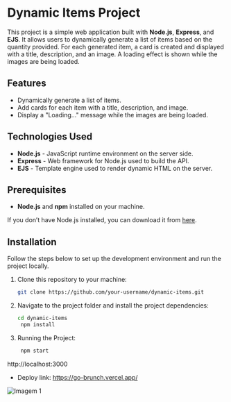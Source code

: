# Dynamic Items Project

This project is a simple web application built with **Node.js**, **Express**, and **EJS**. It allows users to dynamically generate a list of items based on the quantity provided. For each generated item, a card is created and displayed with a title, description, and an image. A loading effect is shown while the images are being loaded.

## Features

- Dynamically generate a list of items.
- Add cards for each item with a title, description, and image.
- Display a "Loading..." message while the images are being loaded.

## Technologies Used

- **Node.js** - JavaScript runtime environment on the server side.
- **Express** - Web framework for Node.js used to build the API.
- **EJS** - Template engine used to render dynamic HTML on the server.

## Prerequisites

- **Node.js** and **npm** installed on your machine.

If you don’t have Node.js installed, you can download it from [here](https://nodejs.org/).

## Installation

Follow the steps below to set up the development environment and run the project locally.

1. Clone this repository to your machine:

   ```bash
   git clone https://github.com/your-username/dynamic-items.git


2. Navigate to the project folder and install the project dependencies:

   ```bash
   cd dynamic-items
    npm install

3. Running the Project:

   ```bash
    npm start

http://localhost:3000

- Deploy link: https://go-brunch.vercel.app/

![Imagem 1](./app.png)

